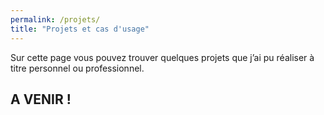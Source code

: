```yaml
---
permalink: /projets/
title: "Projets et cas d'usage"
---
```


Sur cette page vous pouvez trouver quelques projets que j’ai pu réaliser à titre personnel ou professionnel.

## A VENIR !
